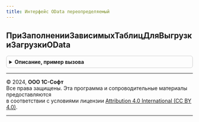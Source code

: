 ```yaml
---
title: Интерфейс OData переопределяемый
---
```



## ПриЗаполненииЗависимыхТаблицДляВыгрузкиЗагрузкиOData
<details style="margin: 1em 0; padding: 0.5em; border: 1px solid #ccc; border-radius: 6px;">

<summary style="font-weight: bold; cursor: pointer;">Описание, пример вызова</summary>

```bsl

// Список таблиц, которые не входят в выгрузку и загрузку данных OData, но права на которые
// необходимы для записи таблиц, включенных в интерфейс OData.
//
// Параметры:
//  Таблицы - Массив из Строка - полное имя объекта метаданных.
//
Процедура ПриЗаполненииЗависимыхТаблицДляВыгрузкиЗагрузкиOData(Таблицы) Экспорт
```

Пример вызова
```bsl
ИнтерфейсODataПереопределяемый.ПриЗаполненииЗависимыхТаблицДляВыгрузкиЗагрузкиOData(Таблицы) 
```
</details>

---

© 2024, **ООО 1С-Софт**  
Все права защищены. Эта программа и сопроводительные материалы предоставляются  
в соответствии с условиями лицензии [Attribution 4.0 International (CC BY 4.0)](https://creativecommons.org/licenses/by/4.0/legalcode).

---
